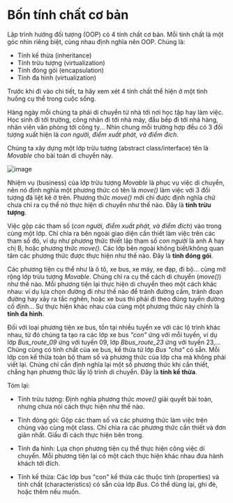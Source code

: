 # Bốn tính chất cơ bản

Lập trình hướng đối tượng (OOP) có 4 tính chất cơ bản. Mỗi tính chất là một góc nhìn riêng biệt, cùng nhau định nghĩa nên OOP. Chúng là:

+ Tính kế thừa (inheritance)
+ Tính trừu tượng (virtualization)
+ Tính đóng gói (encapsulation)
+ Tính đa hình (virtualization)

Trước khi đi vào chi tiết, ta hãy xem xét 4 tính chất thể hiện ở một tình huống cụ thể trong cuộc sống.

Hàng ngày mỗi chúng ta phải di chuyển từ nhà tới nơi học tập hay làm việc. Học sinh đi tới trường, công nhân đi tới nhà máy, đầu bếp đi tới nhà hàng, nhân viên văn phòng tới công ty... Nhìn chung mỗi trường hợp đều có 3 đối tượng xuất hiện là *con người, điểm xuất phát, và điểm đích*.

Chúng ta xây dựng một lớp trừu tượng (abstract class/interface) tên là *Movable* cho bài toán di chuyển này.

![image](https://user-images.githubusercontent.com/27339791/95675373-01c27380-0be1-11eb-86cf-84654b92b93a.png)

Nhiệm vụ (business) của lớp trừu tượng *Movable* là phục vụ việc di chuyển, nên nó định nghĩa một phương thức có tên là *move()* làm việc với 3 đối tượng đã liệt kê ở trên. Phương thức *move()* mới chỉ được định nghĩa chứ chưa chỉ ra cụ thể nó thực hiện di chuyển như thế nào. Đây là **tính trừu tượng**.

Việc gộp các tham số (*con người, điểm xuất phát, và điểm đích*) vào trong cùng một lớp. Chỉ chìa ra bên ngoài giao diện cần thiết  làm việc trên các tham số đó, ví dụ như phương thức thiết lập tham số *con người* là anh A hay chị B, hoặc phương thức *move()*. Các lớp bên ngoài không biết/không quan tâm các phương thức được thực hiện như thế nào. Đây là **tính đóng gói**.

Các phương tiện cụ thể như là ô tô, xe bus, xe máy, xe đạp, đi bộ... cùng mở rộng lớp trừu tượng *Movable*. Chúng chỉ ra cụ thể cách di chuyển (*move()*) như thế nào. Mỗi phương tiện lại thực hiện di chuyển theo một cách khác nhau: ví dụ lựa chọn đường đi như thế nào để tránh đường cấm, tránh đoạn đường hay xảy ra tắc nghẽn, hoặc xe bus thì phải đi theo đúng tuyến đường cố định... Sự thực hiện khác nhau của cùng một phương thức này chính là **tính đa hình**.

Đối với loại phương tiện xe bus, tồn tại nhiều tuyến xe với các lộ trình khác nhau, từ đó chúng ta tạo ra các lớp xe bus *"con"* ứng với mỗi tuyến, ví dụ lớp *Bus_route_09* ứng với tuyến 09, lớp *Bbus_route_23* ứng với tuyến 23,... Chúng cùng có tính chất của xe bus, kế thừa từ lớp *Bus "cha"* có sẵn. Mỗi lớp con kế thừa toàn bộ tham số và phương thức của lớp cha mà không phải viết lại. Chúng chỉ cần định nghĩa lại một số phương thức khi cần thiết, chẳng hạn phương thức lấy lộ trình di chuyển. Đây là **tính kế thừa**.

Tóm lại:

* Tính trừu tượng: Định nghĩa phương thức *move()* giải quyết bài toán, nhưng chưa nói cách thực hiện như thế nào.

* Tính đóng gói: Gộp các tham số và các phương thức làm việc trên chúng vào cùng một class. Chỉ chìa ra các phương thức cần thiết và đơn giản nhất. Giấu đi cách thực hiện bên trong.

* Tính đa hình: Lựa chọn phương tiện cụ thể thực hiện công việc di chuyển. Mỗi phương tiện lại có một cách thực hiện khác nhau đưa hành khách tới đích.

* Tính kế thừa: Các lớp bus "con" kế thừa các thuộc tính (properties) và tính chất (characteristics) có sẵn của lớp *Bus*. Có thể dùng lại, ghi đè, hoặc thêm nếu muốn.
